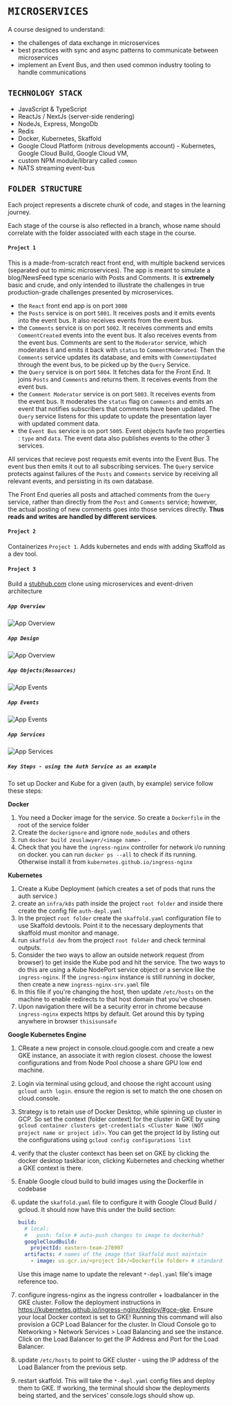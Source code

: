 # `MICROSERVICES`

A course designed to understand:

- the challenges of data exchange in microservices
- best practices with sync and async patterns to communicate between microservices
- implement an Event Bus, and then used common industry tooling to handle communications

## `TECHNOLOGY STACK`

- JavaScript & TypeScript
- ReactJs / NextJs (server-side rendering)
- NodeJs, Express, MongoDb
- Redis
- Docker, Kubernetes, Skaffold
- Google Cloud Platform (nitrous developments account) - Kubernetes, Google Cloud Build, Google Cloud VM,
- custom NPM module/library called `common`
- NATS streaming event-bus

## `FOLDER STRUCTURE`

Each project represents a discrete chunk of code, and stages in the learning journey.

Each stage of the course is also reflected in a branch, whose name should correlate with the folder associated with each stage in the course.

#### `Project 1`

This is a made-from-scratch react front end, with multiple backend services (separated out to mimic microservices). The app is meant to simulate a blog/NewsFeed type scenario with Posts and Comments. It is **extremely** basic and crude, and only intended to illustrate the challenges in true production-grade challenges presented by microservices.

- the `React` front end app is on port `3000`
- the `Posts` service is on port `5001`. It receives posts and it emits events into the event bus. It also receives events from the event bus.
- the `Comments` service is on port `5002`. It receives comments and emits `CommentCreated` events into the event bus. It also receives events from the event bus. Comments are sent to the `Moderator` service, which moderates it and emits it back with `status` to `CommentModerated`. Then the `Comments` service updates its database, and emits with `CommentUpdated` through the event bus, to be picked up by the `Query` Service.
- the `Query` service is on port `5004`. It fetches data for the Front End. It joins `Posts` and `Comments` and returns them. It receives events from the event bus.
- the `Comment Moderator` service is on port `5003`. It receives events from the event bus. It moderates the `status` flag on `Comments` and emits an event that notifies subscribers that comments have been updated. The `Query` service listens for this update to update the presentation layer with updated comment data.
- the `Event Bus` service is on port `5005`. Event objects havfe two properties : `type` and `data`. The event data also publishes events to the other 3 services.

All services that recieve post requests emit events into the Event Bus. The event bus then emits it out to all subscribing services.
The `Query` service protects against failures of the `Posts` and `Comments` service by receiving all relevant events, and persisting in its own database.

The Front End queries all posts and attached comments from the `Query` service, rather than directly from the `Post` and `Comments` service; however, the actual posting of new comments goes into those services directly. **Thus reads and writes are handled by different services**.

#### `Project 2`

Containerizes `Project 1`. Adds kubernetes and ends with adding Skaffold as a dev tool.

#### `Project 3`

Build a [stubhub.com](stubhub.com) clone using microservices and event-driven architecture

##### `App Overview`

![App Overview](./img/stubhub-overview.png)

##### `App Design`

![App Overview](./img/stubhub-design.png)

##### `App Objects(Resources)`

![App Events](./img/stubhub-resources.png)

##### `App Events`

![App Events](./img/stubhub-events.png)

##### `App Services`

![App Services](./img/stubhub-services.png)

##### `Key Steps - using the Auth Service as an example`

To set up Docker and Kube for a given (auth, by example) service follow these steps:

**Docker**

1. You need a Docker image for the service. So create a `Dockerfile` in the root of the service folder
2. Create the `dockerignore` and ignore `node_modules` and others
3. run `docker build zeuslawyer/<image name> .`
4. Check that you have the `ingress-nginx` controller for network i/o running on docker. you can run `docker ps --all` to check if its running. Otherwise install it from `kubernetes.github.io/ingress-nginx`

**Kubernetes**

1. Create a Kube Deployment (which creates a set of pods that runs the auth service.)
2. create an `infra/k8s` path inside the project `root folder` and inside there create the config file `auth-depl.yaml`
3. In the project `root folder` create the `skaffold.yaml` configuration file to use Skaffold devtools. Point it to the necessary deployments that skaffold must monitor and manage.
4. run `skaffold dev` from the project `root folder` and check terminal outputs.
5. Consider the two ways to allow an outside network request (from browser) to get inside the Kube pod and hit the service. The two ways to do this are using a Kube NodePort service object or a service like the `ingress-nginx`. If the `ingress-nginx` instance is still running in docker, then create a new `ingress-nginx-srv.yaml` file
6. In this file if you're changing the host, then update `/etc/hosts` on the machine to enable redirects to that host domain that you've chosen.
7. Upon navigation there will be a security error in chrome because `ingress-nginx` expects https by default. Get around this by typing anywhere in browser `thisisunsafe`

**Google Kubernetes Engine**

1. CReate a new project in console.cloud.google.com and create a new GKE instance, an associate it with region closest. choose the lowest configurations and from Node Pool choose a share GPU low end machine.
2. Login via terminal using gcloud, and choose the right account using `gcloud auth login`. ensure the region is set to match the one chosen on cloud.console.
3. Strategy is to retain use of Docker Desktop, while spinning up cluster in GCP. So set the context (folder context) for the cluster in GKE by using `gcloud container clusters get-credentials <Cluster Name (NOT project name or project id)>`. You can get the project Id by listing out the configurations using `gcloud config configurations list`
4. verify that the cluster contexct has been set on GKE by clicking the docker desktop taskbar icon, clicking Kubernetes and checking whether a GKE context is there.
5. Enable Google cloud build to build images using the Dockerfile in codebase
6. update the `skaffold.yaml` file to configure it with Google Cloud Build / gcloud.
   It should now have this under the build section:

   ```yaml
   build:
     # local:
     #   push: false # auto-push changes to image to dockerhub?
     googleCloudBuild:
       projectId: eastern-team-278907
     artifacts: # names of the image that Skaffold must maintain
       - image: us.gcr.io/<project Id>/<Dockerfile folder> # standard google cloud project name + project directory
   ```

   Use this image name to update the relevant `*-depl.yaml` file's image reference too.

7. configure ingress-nginx as the ingress controller + loadbalancer in the GKE cluster. Follow the deployment instructions in https://kubernetes.github.io/ingress-nginx/deploy/#gce-gke. Ensure your local Docker context is set to GKE! Running this command will also provision a GCP Load Balancer for the cluster. In Cloud Console go to Networking > Network Services > Load Balancing and see the instance. Click on the Load Balancer to get the IP Address and Port for the Load Balancer.
8. update `/etc/hosts` to point to GKE cluster - using the IP address of the Load Balancer from the previous setp.
9. restart skaffold. This will take the `*-depl.yaml` config files and deploy them to GKE. If working, the terminal should show the deployments being started, and the services' console.logs should show up.
